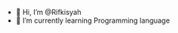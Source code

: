 - 👋 Hi, I’m @Rifkisyah 
- 🌱 I’m currently learning Programming language

<!---
Rifkisyah/Rifkisyah is a ✨ special ✨ repository because its `README.md` (this file) appears on your GitHub profile.
You can click the Preview link to take a look at your changes.
--->
